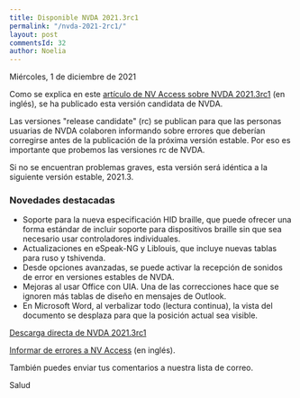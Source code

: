 ```yaml
---
title: Disponible NVDA 2021.3rc1
permalink: "/nvda-2021-2rc1/"
layout: post
commentsId: 32
author: Noelia
---
```


<footer>Miércoles, 1 de diciembre de 2021</footer>

Como se explica en este [artículo de NV Access sobre NVDA 2021.3rc1](https://www.nvaccess.org/post/nvda-2021-3rc1/) (en inglés), se ha publicado esta versión candidata de NVDA.

Las versiones "release candidate" (rc) se publican para que las personas usuarias de NVDA colaboren informando sobre errores que deberían corregirse antes de la publicación de la próxima versión estable. Por eso es importante que probemos las versiones rc de NVDA.

Si no se encuentran problemas graves, esta versión será idéntica a la siguiente versión estable, 2021.3.

### Novedades destacadas

- Soporte para la nueva especificación HID braille, que puede ofrecer una forma estándar de incluir soporte para dispositivos braille sin
que sea necesario usar controladores individuales.
- Actualizaciones en eSpeak-NG y Liblouis, que incluye nuevas tablas para ruso y tshivenda.
- Desde opciones avanzadas, se puede activar la recepción de sonidos de error en versiones estables de NVDA.
- Mejoras al usar Office con UIA. Una de las correcciones hace que se ignoren más tablas de diseño en mensajes de Outlook.
- En Microsoft Word, al verbalizar todo (lectura continua), la vista del documento se desplaza para que la posición actual sea visible.

[Descarga directa de NVDA 2021.3rc1](https://www.nvaccess.org/files/nvda/releases/2021.3rc1/nvda_2021.3rc1.exe)

[Informar de errores a NV Access](https://github.com/nvaccess/nvda/issues) (en inglés).

También puedes enviar tus comentarios a nuestra lista de correo.

Salud
